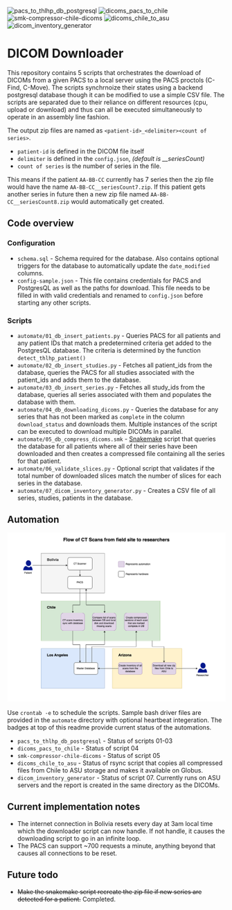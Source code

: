 ![pacs_to_thlhp_db_postgresql](https://healthchecks.io/b/2/ece36f1b-0563-47ad-8911-b93237e10d87.svg)
![dicoms_pacs_to_chile](https://healthchecks.io/b/2/f2ad5eba-2d27-49d1-b3e5-091f8b97d0a8.svg)
![smk-compressor-chile-dicoms](https://healthchecks.io/b/2/854994fc-24f0-4554-8e88-74ab3b7bc42e.svg)
![dicoms_chile_to_asu](https://healthchecks.io/b/2/7d4cdf31-c1df-4a9a-b556-07fc1b88b08e.svg)
![dicom_inventory_generator](https://healthchecks.io/b/2/204fb71d-2787-4fcd-983e-a6f983bf8922.svg)

# DICOM Downloader
This repository contains 5 scripts that orchestrates the download of DICOMs from a given PACS to a local server using the PACS proctols (C-Find, C-Move). The scripts synchrnoize their states using a backend postgresql database though it can be modified to use a simple CSV file. The scripts are separated due to their reliance on different resources (cpu, upload or download) and thus can all be executed simultaneously to operate in an assembly line fashion. 

The output zip files are named as `<patient-id>_<delimiter><count of series>`. 
* `patient-id` is defined in the DICOM file itself
* `delimiter` is defined in the `config.json`, *(default is __seriesCount)*
* `count of series` is the number of series in the file. 

This means if the patient `AA-BB-CC` currently has 7 series then the zip file would have the name `AA-BB-CC__seriesCount7.zip`. If this patient gets another series in future then a new zip file named `AA-BB-CC__seriesCount8.zip` would automatically get created.

## Code overview
### Configuration
* `schema.sql` - Schema required for the database. Also contains optional triggers for the database to automatically update the `date_modified` columns.
* `config-sample.json` - This file contains credentials for PACS and PostgresQL as well as the paths for download. This file needs to be filled in with valid credentials and renamed to `config.json` before starting any other scripts.

### Scripts
* `automate/01_db_insert_patients.py` - Queries PACS for all patients and any patient IDs that match a predetermined criteria get added to the PostgresQL database. The criteria is determined by the function `detect_thlhp_patient()`
* `automate/02_db_insert_studies.py` - Fetches all patient_ids from the database, queries the PACS for all studies associated with the patient_ids and adds them to the database. 
* `automate/03_db_insert_series.py` - Fetches all study_ids from the database, queries all series associated with them and populates the database with them.
* `automate/04_db_downloading_dicoms.py` - Queries the database for any series that has not been marked as `complete` in the column `download_status` and downloads them. Multiple instances of the script can be executed to download multiple DICOMs in parallel.
* `automate/05_db_compress_dicoms.smk` - [Snakemake](https://snakemake.github.io/) script that queries the database for all patients where all of their series have been downloaded and then creates a compressed file containing all the series for that patient.
* `automate/06_validate_slices.py` - Optional script that validates if the total number of downloaded slices match the number of slices for each series in the database.
* `automate/07_dicom_inventory_generator.py` - Creates a CSV file of all series, studies, patients in the database. 

## Automation

![CT Scans flow diagram](images/automation_diagram.drawio.png)

Use `crontab -e` to schedule the scripts. Sample bash driver files are provided in the `automate` directory with optional heartbeat integeration. The badges at top of this readme provide current status of the automations. 
* `pacs_to_thlhp_db_postgresql` - Status of scripts 01-03
* `dicoms_pacs_to_chile` - Status of script 04
* `smk-compressor-chile-dicoms` - Status of script 05
* `dicoms_chile_to_asu` - Status of rsync script that copies all compressed files from Chile to ASU storage and makes it available on Globus. 
* `dicom_inventory_generator` - Status of script 07. Currently runs on ASU servers and the report is created in the same directory as the DICOMs. 

## Current implementation notes
* The internet connection in Bolivia resets every day at 3am local time which the downloader script can now handle. If not handle, it causes the downloading script to go in an infinite loop. 
* The PACS can support ~700 requests a minute, anything beyond that causes all connections to be reset. 

## Future todo
* ~~Make the snakemake script recreate the zip file if new series are detected for a patient.~~ Completed.
